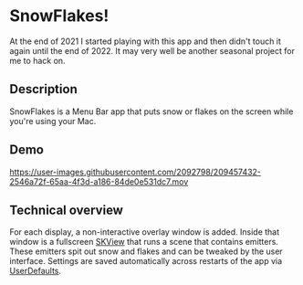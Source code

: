 # SnowFlakes!

At the end of 2021 I started playing with this app and then didn't touch it again until the end of 2022. It may very well be another seasonal project for me to hack on.

## Description

SnowFlakes is a Menu Bar app that puts snow or flakes on the screen while you're using your Mac.

## Demo

https://user-images.githubusercontent.com/2092798/209457432-2546a72f-65aa-4f3d-a186-84de0e531dc7.mov

## Technical overview

For each display, a non-interactive overlay window is added. Inside that window is a fullscreen [SKView](https://developer.apple.com/documentation/spritekit/skview) that runs a scene that contains emitters. These emitters spit out snow and flakes and can be tweaked by the user interface. Settings are saved automatically across restarts of the app via [UserDefaults](https://developer.apple.com/documentation/foundation/userdefaults).
